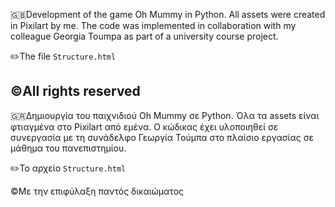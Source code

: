 :gb:Development of the game Oh Mummy in Python. All assets were created in Pixilart by me. The code was implemented in collaboration with my colleague Georgia Toumpa as part of a university course project.

✏️The file `Structure.html`

©️All rights reserved
----------------------------------------------------------------------------------------------------------------------------------------------------------------------

:greece:Δημιουργία του παιχνιδιού Oh Mummy σε Python. Όλα τα assets είναι φτιαγμένα στο Pixilart από εμένα. Ο κώδικας έχει υλοποιηθεί σε συνεργασία με τη συνάδελφο Γεωργία Τούμπα στο πλαίσιο εργασίας σε μάθημα του πανεπιστημίου.

✏️Το αρχείο `Structure.html`

©️Με την επιφύλαξη παντός δικαιώματος
